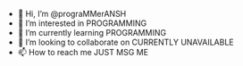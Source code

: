- 👋 Hi, I’m @prograMMerANSH
- 👀 I’m interested in PROGRAMMING
- 🌱 I’m currently learning PROGRAMMING
- 💞️ I’m looking to collaborate on CURRENTLY UNAVAILABLE
- 📫 How to reach me JUST MSG ME

<!---
prograMMerANSH/prograMMerANSH is a ✨ special ✨ repository because its `README.md` (this file) appears on your GitHub profile.
You can click the Preview link to take a look at your changes.
--->
